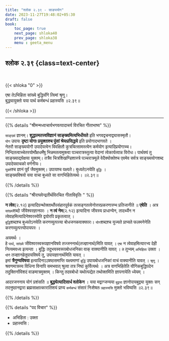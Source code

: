 ```yaml
---
title: "श्लोक २.३९ - साङ्ययोग"
date: 2023-11-27T19:48:02+05:30
draft: false
book:
    toc_page: true
    next_page: shloka40
    prev_page: shloka38
    menu : geeta_menu
---
```




## श्लोक २.३९ {class=text-center}

<br/>

{{< shloka  "0"  >}}

एषा तेऽभिहिता सांख्ये बुद्धिर्योगे त्विमां श्रृणु।  
बुद्ध्यायुक्तो यया पार्थ कर्मबन्धं प्रहास्यसि  ॥२.३९॥ 

{{< /shloka >}}

---


{{% details "श्रीमन्मध्वाचार्यभगवत्पादाचर्य विरचित  गीताभाष्य" %}}

`साङ्ख्यं` ज्ञानम्। **शुद्धात्मतत्त्वविज्ञानं साङ्ख्यमित्यभिधीयते** इति 
भगवद्वचनाद्व्यासस्मृतौ।  
`योग` उपायः **दृष्टा योगाः प्रयुक्ताश्च पुंसां श्रेयःप्रसिद्धये** 
इति प्रयोगादभागवते ।  
नेतरौ साङ्ख्ययोगौ उपादेयत्वेन विवक्षितौ कुत्रचित्सामस्त्येन 
कर्मयोग इत्यादिप्रयोगाच्च।  
निन्दितत्वाच्चेतरयोर्मोक्षधर्मेषु भिन्नमतत्वमुक्त्वा 
पञ्चरात्रस्तुत्या वेदानां त्वेकार्यत्वान्न विरोधः। 
पार्थक्यं तु साङ्ख्याद्यपेक्षया युक्तम्। तत्रैव 
चित्रशिखण्डिशास्त्रे पञ्चरात्रमूले वेदैक्योक्तेश्च एवमेव 
सर्वत्र साङ्ख्ययोगशब्द उपादेयवाचको वर्णनीयः।  
`युक्ते`श्च ज्ञानं पूर्वं जैवमुक्तम्। उपायश्च वक्ष्यते। 
बुध्यतेऽनयेति `बुद्धिः` ।  
साङ्ख्यविषयो यया वाचा बुध्यते सा वागभिहितेत्यर्थः।  ॥२.३९॥ 

{{% /details %}}



{{% details "श्रीराघवेन्द्रतीर्थविरचित गीताविवृतिः " %}}

**न त्वेव**(२.१२) इत्यादिग्रन्थोक्तार्थोपसंहारपूर्वकं 
तत्सङ्गतत्वेनोत्तरप्रकरणारम्भ प्रतिजानीते ॥ **एषेति** । अत्र `सांख्य`शब्दो 
जीवेश्वरज्ञानपरः । **न त्वं नेम**(२.१२) 
इत्यादिना जीवस्य प्राधान्येन, तादर्थ्येन न 
त्वेवाहमित्यादिनेश्वरस्येति द्वयोरपि 
प्रकृतत्वात्‌ ।  
`बुद्धि`शब्दश्च बुध्यतेऽनयेति करणव्युत्पत्त्या बोधजनकवाक्यपरः। 
`योग`शब्दश्च युज्यते प्राप्यते फलमनेनेति 
करणव्युत्पत्त्योपायपरः ।  

अयमर्थः ।  
हे `पार्थ`, `सांख्ये` जीवेश्वरस्वरूपज्ञानविषये 
तज्जननार्थ(तज्ज्ञानार्थ)मिति यावत्‌ । 
`एषा` न त्वेवाहमित्यारभ्य देही नित्यमवध्य इत्यन्ता । 
बुद्धिः तदुभयस्वरूपबोधजनिका वाक्‌ वाक्यानीति यावत्‌ । 
`ते` तुभ्यम् `अभिहिता` उक्ता । `योगे` तज्ज्ञानहेतूपायविषये तु, 
उपायज्ञानार्थमिति यावत्‌ ।  
इमां **त्रैगुण्यविषया** इत्यादिनाऽऽषष्ठसमाप्ति 
वक्ष्यमाणां `बुद्धिं` उपायबोधजनिकां वाचं वाक्यानीति 
यावत्‌ । `श्रृणु` । श्रवणमात्रस्य विधिना विनापि समभवात् श्रुत्वा 
तत्र निष्ठं कुर्वित्यर्थः । अत्र वागभिहितेति 
यौगिकबुद्धिपदेन तदुक्तिर्नाविशदं 
वाङमात्रमुक्तम्‌ । किन्तु तदवबोधो यथोत्पद्येत तथोक्तमिति 
ज्ञापनायेति ध्येयम्‌ ।  

आदरजननाय योगं प्रशंसति ॥ **बुद्ध्येत्यादिसार्ध श्लोकेन** । यया 
मद्वाग्जन्यया `बुद्व्या` ज्ञानोपायबुद्व्या युक्तः सन्‌ तदनुष्ठानद्वारा 
ब्रह्मसाक्षात्कारातिशयं प्राप्य `कर्मबन्धं` संसारं निःशेषतः 
`प्रहास्यसि` मुक्तो भविष्यसि ॥२.३९॥ 

{{% /details %}}


{{% details "पद विचार" %}}

- अभिहिता : उक्ता
- प्रहास्यसि : 

{{% /details %}}

